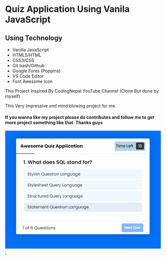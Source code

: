 # Quiz Application Using Vanila JavaScript 

## Using Technology 
- Vanilla JavaScript 
- HTML5/HTML
- CSS3/CSS
- Git bash/Github
- Google Fonts (Poppins)
- VS Code Editor
- Font Awesome Icon

This Project Inspired By CodingNepal YouTube Channel (Clone But done by myself)

This Very Impressive and mind blowing project for me.
#### If you wanna like my project please do contributes and follow me to get more project something like that. Thanks guys

![image](./quiz-app.png);
